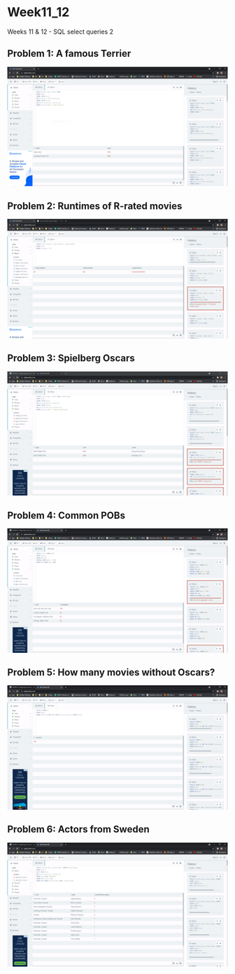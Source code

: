 # Week11_12
Weeks 11 &amp; 12 - SQL select queries 2

## Problem 1: A famous Terrier
<img src="./screenshots/problem1.PNG">

## Problem 2: Runtimes of R-rated movies
<img src="./screenshots/problem2.PNG">

## Problem 3: Spielberg Oscars
<img src="./screenshots/problem3.PNG">

## Problem 4: Common POBs
<img src="./screenshots/problem4.PNG">

## Problem 5: How many movies without Oscars?
<img src="./screenshots/problem5.PNG">

## Problem 6: Actors from Sweden
<img src="./screenshots/problem6_rev2.PNG">

